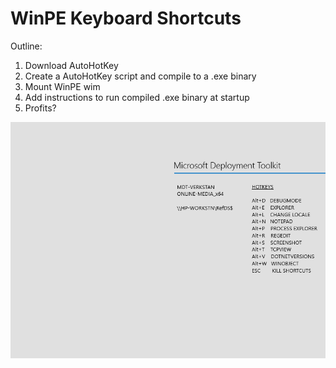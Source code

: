 # WinPE Keyboard Shortcuts

Outline:
1. Download AutoHotKey
2. Create a AutoHotKey script and compile to a .exe binary
3. Mount WinPE wim
4. Add instructions to run compiled .exe binary at startup
5. Profits?

![](_resources\winpe-bg.bmp)